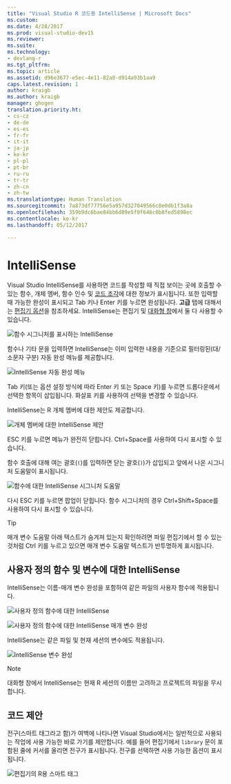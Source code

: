 ```yaml
---
title: "Visual Studio R 코드용 IntelliSense | Microsoft Docs"
ms.custom: 
ms.date: 4/28/2017
ms.prod: visual-studio-dev15
ms.reviewer: 
ms.suite: 
ms.technology:
- devlang-r
ms.tgt_pltfrm: 
ms.topic: article
ms.assetid: d96e3677-e5ec-4e11-82a8-d914a93b1aa9
caps.latest.revision: 1
author: kraigb
ms.author: kraigb
manager: ghogen
translation.priority.ht:
- cs-cz
- de-de
- es-es
- fr-fr
- it-it
- ja-jp
- ko-kr
- pl-pl
- pt-br
- ru-ru
- tr-tr
- zh-cn
- zh-tw
ms.translationtype: Human Translation
ms.sourcegitcommit: 7a873df77756e5a957d327049566c8e0db1f3a8a
ms.openlocfilehash: 359b9dc6bae84bb6d89e5f0f646c0b8fed5898ec
ms.contentlocale: ko-kr
ms.lasthandoff: 05/12/2017

---
```



# <a name="intellisense"></a>IntelliSense

Visual Studio IntelliSense를 사용하면 코드를 작성할 때 직접 보이는 곳에 호출할 수 있는 함수, 개체 멤버, 함수 인수 및 [코드 조각](code-snippets.md)에 대한 정보가 표시됩니다. 또한 입력할 때 가능한 완성이 표시되고 Tab 키나 Enter 키를 누르면 완성됩니다. **고급** 탭에 대해서는 [편집기 옵션](code-editing.md#editor-options)을 참조하세요. IntelliSense는 편집기 및 [대화형 창](interactive-repl.md)에서 둘 다 사용할 수 있습니다.

![함수 시그니처를 표시하는 IntelliSense](media/intellisense-function-signature.png) 

함수나 기타 문을 입력하면 IntelliSense는 이미 입력한 내용을 기준으로 필터링된(대/소문자 구분) 자동 완성 메뉴를 제공합니다.

![IntelliSense 자동 완성 메뉴](media/intellisense-auto-complete-menu.png)

Tab 키(또는 옵션 설정 방식에 따라 Enter 키 또는 Space 키)를 누르면 드롭다운에서 선택한 항목이 삽입됩니다. 화살표 키를 사용하여 선택을 변경할 수 있습니다. 

IntelliSense는 R 개체 멤버에 대한 제안도 제공합니다.
 
![개체 멤버에 대한 IntelliSense 제안](media/intellisense-auto-complete-r-objects.png)
 
ESC 키를 누르면 메뉴가 완전히 닫힙니다. Ctrl+Space를 사용하여 다시 표시할 수 있습니다.

함수 호출에 대해 여는 괄호(`(`)를 입력하면 닫는 괄호(`)`)가 삽입되고 앞에서 나온 시그니처 도움말이 표시됩니다.

![함수에 대한 IntelliSense 시그니처 도움말](media/intellisense-function-signature.png)

다시 ESC 키를 누르면 팝업이 닫힙니다. 함수 시그니처의 경우 Ctrl+Shift+Space를 사용하여 다시 표시할 수 있습니다.

> [!Tip]
> 매개 변수 도움말 아래 텍스트가 숨겨져 있는지 확인하려면 파일 편집기에서 할 수 있는 것처럼 Ctrl 키를 누르고 있으면 매개 변수 도움말 텍스트가 반투명하게 표시됩니다.

## <a name="intellisense-for-user-defined-functions-and-variables"></a>사용자 정의 함수 및 변수에 대한 IntelliSense

IntelliSense는 이름-매개 변수 완성을 포함하여 같은 파일의 사용자 함수에 적용됩니다.

![사용자 정의 함수에 대한 IntelliSense](media/intellisense-same-file-functions.png)

![사용자 정의 함수에 대한 IntelliSense 매개 변수 완성](media/intellisense-parameter-completion.png)

IntelliSense는 같은 파일 및 현재 세션의 변수에도 적용됩니다.

![IntelliSense 변수 완성](media/intellisense-variable-completion.png)

> [!Note]
> 대화형 창에서 IntelliSense는 현재 R 세션의 이름만 고려하고 프로젝트의 파일을 무시합니다.

## <a name="code-suggestions"></a>코드 제안

전구(스마트 태그라고 함)가 여백에 나타나면 Visual Studio에서는 일반적으로 사용되는 작업에 사용 가능한 바로 가기를 제안합니다. 예를 들어 편집기에서 `library` 문이 포함된 줄에 커서를 올리면 전구가 표시됩니다. 전구를 선택하면 사용 가능한 옵션이 표시됩니다.

![편집기의 R용 스마트 태그](media/intellisense-smart-tags.png)


